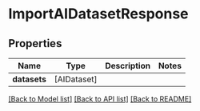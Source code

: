# ImportAIDatasetResponse

## Properties

Name | Type | Description | Notes
------------ | ------------- | ------------- | -------------
**datasets** | [AIDataset] |  | 

[[Back to Model list]](../#documentation-for-models) [[Back to API list]](../#documentation-for-api-endpoints) [[Back to README]](../)


